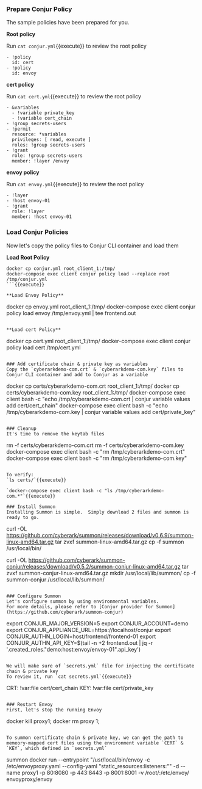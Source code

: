 ### Prepare Conjur Policy
The sample policies have been prepared for you. 

**Root policy**

Run `cat conjur.yml`{{execute}} to review the root policy
```
- !policy
  id: cert
- !policy
  id: envoy
```
**cert policy**

Run `cat cert.yml`{{execute}} to review the root policy

```
- &variables
  - !variable private_key
  - !variable cert_chain
- !group secrets-users
- !permit
  resource: *variables
  privileges: [ read, execute ]
  roles: !group secrets-users
- !grant
  role: !group secrets-users
  member: !layer /envoy
```

**envoy policy**

Run `cat envoy.yml`{{execute}} to review the root policy

```
- !layer
- !host envoy-01
- !grant
  role: !layer
  member: !host envoy-01
```
### Load Conjur Policies

Now let's copy the policy files to Conjur CLI container and load them

**Load Root Policy**

```
docker cp conjur.yml root_client_1:/tmp/
docker-compose exec client conjur policy load --replace root /tmp/conjur.yml
```{{execute}}

**Load Envoy Policy**
```
docker cp envoy.yml root_client_1:/tmp/
docker-compose exec client conjur policy load envoy /tmp/envoy.yml | tee frontend.out
```{{execute}}

**Load cert Policy**
```
docker cp cert.yml root_client_1:/tmp/
docker-compose exec client conjur policy load cert /tmp/cert.yml
```{{execute}}

### Add certificate chain & private key as variables
Copy the `cyberarkdemo-com.crt` & `cyberarkdemo-com.key` files to Conjur CLI container and add to Conjur as a variable

```
docker cp certs/cyberarkdemo-com.crt root_client_1:/tmp/
docker cp certs/cyberarkdemo-com.key root_client_1:/tmp/
docker-compose exec client bash -c "echo /tmp/cyberarkdemo-com.crt | conjur variable values add cert/cert_chain"
docker-compose exec client bash -c "echo /tmp/cyberarkdemo-com.key | conjur variable values add cert/private_key"
```{{execute}}

### Cleanup 
It's time to remove the keytab files

```
rm -f certs/cyberarkdemo-com.crt
rm -f certs/cyberarkdemo-com.key
docker-compose exec client bash -c "rm /tmp/cyberarkdemo-com.crt"
docker-compose exec client bash -c "rm /tmp/cyberarkdemo-com.key"
```{{execute}}

To verify:
`ls certs/`{{execute}}

`docker-compose exec client bash -c "ls /tmp/cyberarkdemo-com.*"`{{execute}}

### Install Summon 
Installing Summon is simple.  Simply download 2 files and summon is ready to go.

```
curl -OL https://github.com/cyberark/summon/releases/download/v0.6.9/summon-linux-amd64.tar.gz
tar zvxf summon-linux-amd64.tar.gz
cp -f summon /usr/local/bin/

curl -OL https://github.com/cyberark/summon-conjur/releases/download/v0.5.2/summon-conjur-linux-amd64.tar.gz
tar zvxf summon-conjur-linux-amd64.tar.gz 
mkdir /usr/local/lib/summon/
cp -f summon-conjur /usr/local/lib/summon/
```{{execute}}

### Configure Summon
Let's configure summon by using environmental variables.
For more details, please refer to [Conjur provider for Summon](https://github.com/cyberark/summon-conjur)
```
export CONJUR_MAJOR_VERSION=5
export CONJUR_ACCOUNT=demo
export CONJUR_APPLIANCE_URL=https://localhost/conjur
export CONJUR_AUTHN_LOGIN=host/frontend/frontend-01
export CONJUR_AUTHN_API_KEY=$(tail -n +2 frontend.out | jq -r '.created_roles."demo:host:envoy/envoy-01".api_key')
```{{execute}}

We will make sure of `secrets.yml` file for injecting the certificate chain & private key
To review it, run `cat secrets.yml`{{execute}}
```
CRT: !var:file cert/cert_chain
KEY: !var:file cert/private_key
```

### Restart Envoy
First, let's stop the running Envoy
```
docker kill proxy1;
docker rm proxy 1;
```{{execute}}

To summon certificate chain & private key, we can get the path to memeory-mapped cert files using the environment variable `CERT` & `KEY`, which defined in `secrets.yml`

```
summon docker run --entrypoint "/usr/local/bin/envoy -c /etc/envoyproxy.yaml --config-yaml \"static_resources:listeners:\"" -d --name proxy1 -p 80:8080 -p 443:8443 -p 8001:8001 -v /root/:/etc/envoy/ envoyproxy/envoy
```{{execute}}
